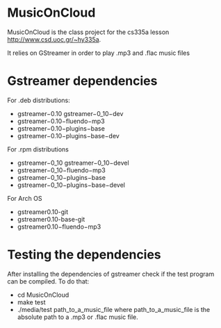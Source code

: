 MusicOnCloud
============

MusicOnCloud is the class project for the cs335a lesson http://www.csd.uoc.gr/~hy335a. 

It relies on GStreamer in order to play .mp3 and .flac music files

Gstreamer dependencies
============

For .deb distributions:
* gstreamer−0.10 gstreamer−0_10−dev
* gstreamer−0.10−fluendo−mp3
* gstreamer−0.10−plugins−base
* gstreamer−0.10−plugins−base−dev


For .rpm distributions
* gstreamer−0_10 gstreamer−0_10−devel
* gstreamer−0_10−fluendo−mp3
* gstreamer−0_10−plugins−base
* gstreamer−0_10−plugins−base−devel

For Arch OS
* gstreamer0.10-git
* gstreamer0.10-base-git
* gstreamer0.10−fluendo−mp3


Testing the dependencies
============
After installing the dependencies of gstreamer check if the test program can be compiled.
To do that:
* cd MusicOnCloud
* make test
* ./media/test path_to_a_music_file
where path_to_a_music_file is the absolute path to a .mp3 or .flac music file.
